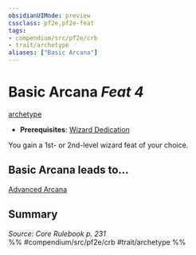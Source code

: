 ```yaml
---
obsidianUIMode: preview
cssclass: pf2e,pf2e-feat
tags:
- compendium/src/pf2e/crb
- trait/archetype
aliases: ["Basic Arcana"]
---
```

# Basic Arcana  *Feat 4*  
[archetype](/rules/traits/archetype.md)  

- **Prerequisites**: [Wizard Dedication](/compendium/feats/wizard-dedication.md)

You gain a 1st- or 2nd-level wizard feat of your choice.

## Basic Arcana leads to...

[Advanced Arcana](/compendium/feats/advanced-arcana.md)

## Summary

*Source: Core Rulebook p. 231*  
%% #compendium/src/pf2e/crb #trait/archetype %%